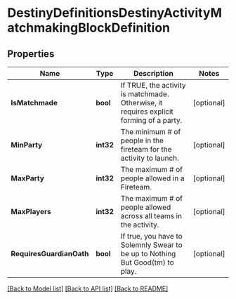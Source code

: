 # DestinyDefinitionsDestinyActivityMatchmakingBlockDefinition

## Properties
Name | Type | Description | Notes
------------ | ------------- | ------------- | -------------
**IsMatchmade** | **bool** | If TRUE, the activity is matchmade. Otherwise, it requires explicit forming of a party. | [optional] 
**MinParty** | **int32** | The minimum # of people in the fireteam for the activity to launch. | [optional] 
**MaxParty** | **int32** | The maximum # of people allowed in a Fireteam. | [optional] 
**MaxPlayers** | **int32** | The maximum # of people allowed across all teams in the activity. | [optional] 
**RequiresGuardianOath** | **bool** | If true, you have to Solemnly Swear to be up to Nothing But Good(tm) to play. | [optional] 

[[Back to Model list]](../README.md#documentation-for-models) [[Back to API list]](../README.md#documentation-for-api-endpoints) [[Back to README]](../README.md)


